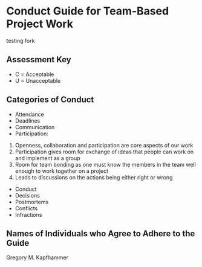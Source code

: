# Conduct Guide for Team-Based Project Work

testing fork

## Assessment Key

* C = Acceptable
* U = Unacceptable

## Categories of Conduct

* Attendance
* Deadlines
* Communication
* Participation:

1. Openness, collaboration and participation are core aspects of our work
2. Participation gives room for exchange of ideas that people can work on and implement as a group
3. Room for team bonding as one must know the members in the team well enough to work together on a project
4. Leads to discussions on the actions being either right or wrong

* Conduct
* Decisions
* Postmortems
* Conflicts
* Infractions

## Names of Individuals who Agree to Adhere to the Guide

Gregory M. Kapfhammer
